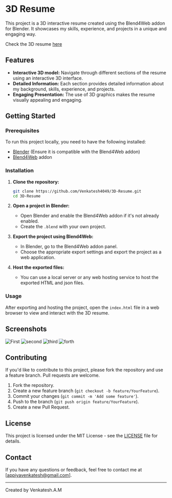 # 3D Resume

This project is a 3D interactive resume created using the Blend4Web addon for Blender. It showcases my skills, experience, and projects in a unique and engaging way.

Check the 3D resume [here](https://venkatesh-a-m-3d-resume.netlify.app/)

## Features

- **Interactive 3D model:** Navigate through different sections of the resume using an interactive 3D interface.
- **Detailed Information:** Each section provides detailed information about my background, skills, experience, and projects.
- **Engaging Presentation:** The use of 3D graphics makes the resume visually appealing and engaging.

## Getting Started

### Prerequisites

To run this project locally, you need to have the following installed:

- [Blender](https://www.blender.org/download/releases/2-79/) (Ensure it is compatible with the Blend4Web addon)
- [Blend4Web](https://www.blend4web.com/pub/blend4web_addon_18_05_0.zip) addon

### Installation

1. **Clone the repository:**

   ```bash
   git clone https://github.com/Venkatesh4049/3D-Resume.git
   cd 3D-Resume
   ```

2. **Open a project in Blender:**

   - Open Blender and enable the Blend4Web addon if it's not already enabled.
   - Create the `.blend` with your own project.

3. **Export the project using Blend4Web:**

   - In Blender, go to the Blend4Web addon panel.
   - Choose the appropriate export settings and export the project as a web application.

4. **Host the exported files:**

   - You can use a local server or any web hosting service to host the exported HTML and json files.

### Usage

After exporting and hosting the project, open the `index.html` file in a web browser to view and interact with the 3D resume.

## Screenshots

![First](https://github.com/user-attachments/assets/cb7942fa-1c44-4978-8381-af5cde069238)
![second](https://github.com/user-attachments/assets/e749890c-5692-48c7-9f54-eb37627ba8d8)
![third](https://github.com/user-attachments/assets/674ea780-fe0b-4769-b828-86e3f2660fc2)
![forth](https://github.com/user-attachments/assets/ca6a0a82-e297-47a7-8ca0-786fb749a7af)


## Contributing

If you'd like to contribute to this project, please fork the repository and use a feature branch. Pull requests are welcome.

1. Fork the repository.
2. Create a new feature branch (`git checkout -b feature/YourFeature`).
3. Commit your changes (`git commit -m 'Add some feature'`).
4. Push to the branch (`git push origin feature/YourFeature`).
5. Create a new Pull Request.

## License

This project is licensed under the MIT License - see the [LICENSE](LICENSE) file for details.

## Contact

If you have any questions or feedback, feel free to contact me at [appiyavenkatesh@gmail.com].

---

Created by Venkatesh.A.M
